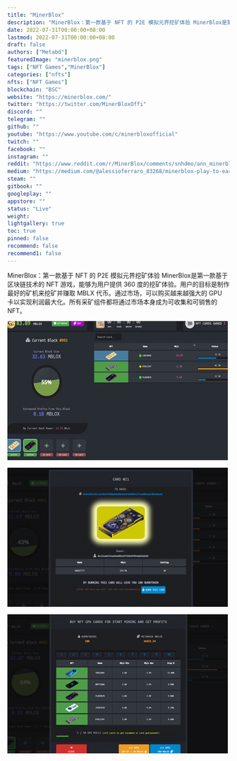 ```yaml
---
title: "MinerBlox"
description: "MinerBlox：第一款基于 NFT 的 P2E 模拟元界挖矿体验 MinerBlox是第一款基于区块链技术的 NFT 游戏，能够为用户提供 360 度的挖矿体验。用户的目标是制作最好的矿机来挖矿并赚取 MBLX 代币。通过市场，可以购买越来越强大的 GPU 卡以实现利润最大化。所有采矿组件都将通过市场本身成为可收集和可销售的 NFT。"
date: 2022-07-31T00:00:00+08:00
lastmod: 2022-07-31T00:00:00+08:00
draft: false
authors: ["Metabd"]
featuredImage: "minerblox.png"
tags: ["NFT Games","MinerBlox"]
categories: ["nfts"]
nfts: ["NFT Games"]
blockchain: "BSC"
website: "https://minerblox.com/"
twitter: "https://twitter.com/MinerBloxOffi"
discord: ""
telegram: ""
github: ""
youtube: "https://www.youtube.com/c/minerbloxofficial"
twitch: ""
facebook: ""
instagram: ""
reddit: "https://www.reddit.com/r/MinerBlox/comments/snhdmo/ann_minerblox_play_to_earn_game_based_on_mining/"
medium: "https://medium.com/@alessioferraro_83268/minerblox-play-to-earn-game-based-on-mining-ecosystem-6c204a535fb9"
steam: ""
gitbook: ""
googleplay: ""
appstore: ""
status: "Live"
weight: 
lightgallery: true
toc: true
pinned: false
recommend: false
recommend1: false
---
```

MinerBlox：第一款基于 NFT 的 P2E 模拟元界挖矿体验 MinerBlox是第一款基于区块链技术的 NFT 游戏，能够为用户提供 360 度的挖矿体验。用户的目标是制作最好的矿机来挖矿并赚取 MBLX 代币。通过市场，可以购买越来越强大的 GPU 卡以实现利润最大化。所有采矿组件都将通过市场本身成为可收集和可销售的 NFT。

![1](1660891355378.jpg)

![2](1660891365962.jpg)

![3](1660891380727.jpg)